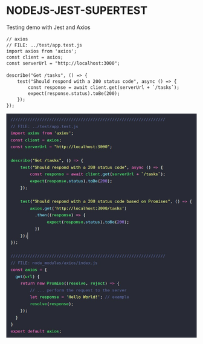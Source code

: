 # NODEJS-JEST-SUPERTEST
Testing demo with Jest and Axios

```
// axios
// FILE: ../test/app.test.js
import axios from 'axios';
const client = axios;
const serverUrl = "http://localhost:3000";

describe("Get /tasks", () => {
    test("Should respond with a 200 status code", async () => {
        const response = await client.get(serverUrl + `/tasks`);
        expect(response.status).toBe(200);
    });
});
```
![Axios example](axios.jpeg)